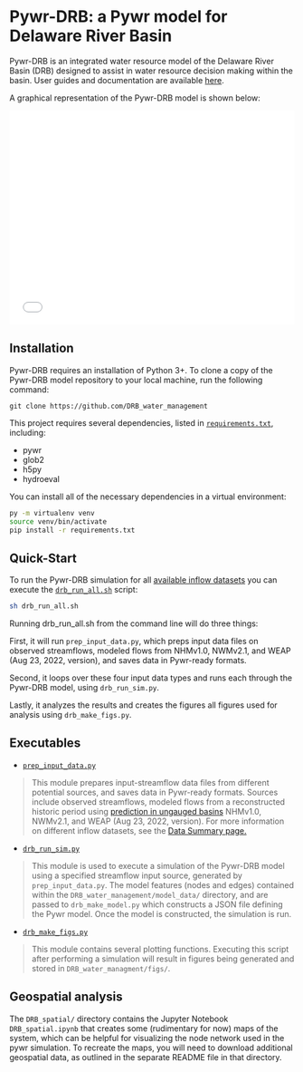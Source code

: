 # Pywr-DRB: a Pywr model for Delaware River Basin

Pywr-DRB is an integrated water resource model of the Delaware River Basin (DRB) designed to assist in water resource decision making within the basin. User guides and documentation are available [here](https://trevorja.github.io/Pywr_DRB_documentation/intro.html).

A graphical representation of the Pywr-DRB model is shown below:

<div style="padding-bottom:75%; position:relative; display:block; width: 100%">
  <iframe src="/DRB_spatial/drb_model_map.html"
  height = "100%" width = "100%"
  title = "Graphical Representation of Pywr-DRB Model"
  frameborder="0" allowfullscreen="" style="position:absolute; top:0; left: 0">
  </iframe>
</div>

## Installation

Pywr-DRB requires an installation of Python 3+. To clone a copy of the Pywr-DRB model repository to your local machine, run the following command:

```
git clone https://github.com/DRB_water_management
```

This project requires several dependencies, listed in [`requirements.txt`](https://github.com/DRB_water_managment/requirements.txt), including:
- pywr
- glob2
- h5py
- hydroeval

You can install all of the necessary dependencies in a virtual environment:
```Bash
py -m virtualenv venv
source venv/bin/activate
pip install -r requirements.txt
```

## Quick-Start

To run the Pywr-DRB simulation for all [available inflow datasets](https://trevorja.github.io/Pywr_DRB_documentation/Supplemental/data_summary.html) you can execute the [`drb_run_all.sh`](https://trevorja.github.io/Pywr_DRB_documentation/API_References/drb_run_all.html) script:

```Bash
sh drb_run_all.sh
```

Running drb_run_all.sh from the command line will do three things:

First, it will run `prep_input_data.py`, which preps input data files on observed streamflows, modeled flows from NHMv1.0, NWMv2.1, and WEAP (Aug 23, 2022, version), and saves data in Pywr-ready formats. 

Second, it loops over these four input data types and runs each through the Pywr-DRB model, using `drb_run_sim.py`. 

Lastly, it analyzes the results and creates the figures all figures used for analysis using `drb_make_figs.py`.

## Executables

- [`prep_input_data.py`](https://trevorja.github.io/Pywr_DRB_documentation/API_References/prep_input_data.md)
> This module prepares input-streamflow data files from different potential sources, and saves data in Pywr-ready formats. Sources include observed streamflows, modeled flows from a reconstructed historic period using [prediction in ungauged basins](../Supplemental/pub.md) NHMv1.0, NWMv2.1, and WEAP (Aug 23, 2022, version). For more information on different inflow datasets, see the [Data Summary page.](../Supplemental/data_summary.md)

- [`drb_run_sim.py`](https://trevorja.github.io/Pywr_DRB_documentation/API_References/drb_run_sim.md)
> This module is used to execute a simulation of the Pywr-DRB model using a specified streamflow input source, generated by `prep_input_data.py`. The model features (nodes and edges) contained within the `DRB_water_management/model_data/` directory, and are passed to `drb_make_model.py` which constructs a JSON file defining the Pywr model. Once the model is constructed, the simulation is run.

- [`drb_make_figs.py`](https://trevorja.github.io/Pywr_DRB_documentation/API_References/api_references.md)
> This module contains several plotting functions. Executing this script after performing a simulation will result in figures being generated and stored in `DRB_water_managment/figs/`.


## Geospatial analysis
The ``DRB_spatial/`` directory contains the Jupyter Notebook ``DRB_spatial.ipynb`` that creates some (rudimentary for now) maps of the system, which can be helpful for visualizing the node network used in the pywr simulation. To recreate the maps, you will need to download additional geospatial data, as outlined in the separate README file in that directory.

